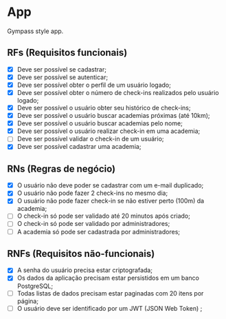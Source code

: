 # App

Gympass style app.

## RFs (Requisitos funcionais)

-   [x] Deve ser possível se cadastrar;
-   [x] Deve ser possível se autenticar;
-   [x] Deve ser possível obter o perfil de um usuário logado;
-   [x] Deve ser possível obter o número de check-ins realizados pelo usuário logado;
-   [x] Deve ser possível o usuário obter seu histórico de check-ins;
-   [x] Deve ser possível o usuário buscar academias próximas (até 10km);
-   [x] Deve ser possível o usuário buscar academias pelo nome;
-   [x] Deve ser possível o usuário realizar check-in em uma academia;
-   [ ] Deve ser possível validar o check-in de um usuário;
-   [x] Deve ser possível cadastrar uma academia;

## RNs (Regras de negócio)

-   [x] O usuário não deve poder se cadastrar com um e-mail duplicado;
-   [x] O usuário não pode fazer 2 check-ins no mesmo dia;
-   [x] O usuário não pode fazer check-in se não estiver perto (100m) da academia;
-   [ ] O check-in só pode ser validado até 20 minutos após criado;
-   [ ] O check-in só pode ser validado por administradores;
-   [ ] A academia só pode ser cadastrada por administradores;

## RNFs (Requisitos não-funcionais)

-   [x] A senha do usuário precisa estar criptografada;
-   [x] Os dados da aplicação precisam estar persistidos em um banco PostgreSQL;
-   [ ] Todas listas de dados precisam estar paginadas com 20 itens por página;
-   [ ] O usuário deve ser identificado por um JWT (JSON Web Token) ;
